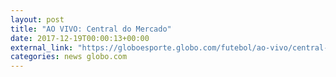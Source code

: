 ```yaml
---
layout: post
title: "AO VIVO: Central do Mercado"
date: 2017-12-19T00:00:13+00:00
external_link: "https://globoesporte.globo.com/futebol/ao-vivo/central-do-mercado-2017-2018.ghtml"
categories: news globo.com
---
```

